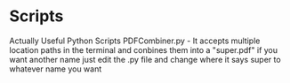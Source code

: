 # Scripts
Actually Useful Python Scripts
 PDFCombiner.py - It accepts multiple location paths in the terminal and conbines them into a "super.pdf" if you want another name just edit the .py file and change where it says super to whatever name you want
